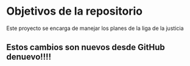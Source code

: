 # Objetivos de la repositorio

Este proyecto se encarga de manejar los planes de la liga de la justicia


## Estos cambios son nuevos desde GitHub denuevo!!!!
